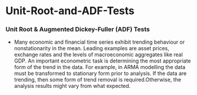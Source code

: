 # Unit-Root-and-ADF-Tests
### Unit Root &amp; Augmented Dickey-Fuller (ADF) Tests
- Many economic and financial time series exhibit trending behaviour or nonstationarity in the mean. Leading examples are asset prices, exchange rates and the levels of macroeconomic aggregates like real GDP. An important econometric task is determining the most appropriate form of the trend in the data. For example, in ARMA modelling the data must be transformed to stationary form prior to analysis. If the data are trending, then some form of trend removal is required.Otherwise, the analysis results might vary from what expected.
